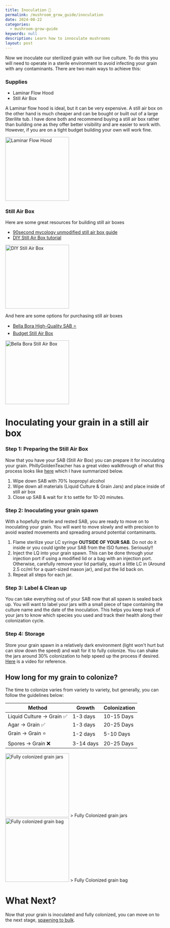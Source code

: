```yaml
---
title: Inoculation 💉
permalink: /mushroom_grow_guide/inoculation
date: 2024-08-22
categories:
  - mushroom-grow-guide
keywords: null
description: Learn how to innoculate mushrooms
layout: post
---
```

Now we inoculate our sterilized grain with our live culture.  To do this you will need to operate in a sterile environment to avoid infecting your grain with any contaminants.
There are two main ways to achieve this:

### Supplies

* Laminar Flow Hood
* Still Air Box

A Laminar flow hood is ideal, but it can be very expensive.  A still air box on the other hand is much cheaper and can be bought or built out of a large Sterilite tub.  I have done both and recommend buying a still air box rather than building one as they offer better visibility and are easier to work with.  However, if you are on a tight budget building your own will work fine.

<img src="/assets/images/laminar-flow-hood.jpg" alt="Laminar Flow Hood" width="200"/>

### Still Air Box

Here are some great resources for building still air boxes

* [90second mycology unmodified still air box guide](https://www.reddit.com/r/unclebens/comments/n0ak24/90_second_mycologys_easy_unmodified_still_air_box/)
* [DIY Still Air Box tutorial](https://www.youtube.com/watch?v=svUq2OeQNC)[](https://www.youtube.com/watch?v=svUq2OeQNC)

<img src="/assets/images/diy-still-air-box.jpeg" alt="DIY Still Air Box" width="200"/>

And here are some options for purchasing still air boxes

* [Bella Bora High-Quality SAB ⭐️](https://www.amazon.com/Bella-Bora-Mycology-Sturdy-Mycologists/dp/B0C54BQN1R)
* [Budget Still Air Box](https://www.amazon.com/ZZM-Mycology-Mushroom-Supplies-Scientists/dp/B0D1QN137V)

<img src="/assets/images/bella-bora-still-air-box.jpg" alt="Bella Bora Still Air Box" width="200"/>

# Inoculating your grain in a still air box

### Step 1: Preparing the Still Air Box

Now that you have your SAB (Still Air Box) you can prepare it for inoculating your grain.  PhillyGoldenTeacher has a great video walkthrough of what this process looks like [here](https://www.youtube.com/watch?v=n1TrnSCT0V8&t=410s) which I have summarized below.

1. Wipe down SAB with 70% Isopropyl alcohol
2. Wipe down all materials (Liquid Culture & Grain Jars) and place inside of still air box
3. Close up SAB & wait for it to settle for 10-20 minutes.

### Step 2: Inoculating your grain spawn

With a hopefully sterile and rested SAB, you are ready to move on to inoculating your grain.  You will want to move slowly and with precision to avoid wasted movements and spreading around potential contaminants.

1. Flame sterilize your LC syringe **OUTSIDE OF YOUR SAB**.  Do not do it inside or you could ignite your SAB from the ISO fumes.  Seriously!!
2. Inject the LQ into your grain spawn.  This can be done through your injection port if using a modified lid or a bag with an injection port.  Otherwise, carefully remove your lid partially, squirt a little LC in (Around 2.5 cc/ml for a quart-sized mason jar), and put the lid back on.
3. Repeat all steps for each jar.

### Step 3: Label & Clean up

You can take everything out of your SAB now that all spawn is sealed back up.  You will want to label your jars with a small piece of tape containing the culture name and the date of the inoculation.  This helps you keep track of your jars to know which species you used and track their health along their colonization cycle.

### Step 4: Storage

Store your grain spawn in a relatively dark environment (light won't hurt but can slow down the speed) and wait for it to fully colonize.  You can shake the jars around 30% colonization to help speed up the process if desired.  [Here](https://www.youtube.com/watch?v=nmB_CAnUlgw) is a video for reference.

## How long for my grain to colonize?

The time to colonize varies from variety to variety, but generally, you can follow the guidelines below:

| Method                      | Growth                       | Colonization                 |
| --------------------------- | ---------------------------- | ---------------------------- |
| Liquid Culture -> Grain ✅  | 1-3 days                     | 10-15 Days                   |
| Agar -> Grain ✅            | 1-3 days                     | 20-25 Days                   |
| Grain -> Grain ⭐️           | 1-2 days                     | 5-10 Days                    |
| Spores -> Grain ❌          | 3-14 days                    | 20-25 Days                   |


<img src="/assets/images/fully-colonized-grain-jars.jpg" alt="Fully colonized grain jars" width="200"/>
> Fully Colonized grain jars

<img src="/assets/images/fully-colonized-grain-bag.jpg" alt="Fully colonized grain bag" width="200"/>
> Fully Colonized grain bag

# What Next?

Now that your grain is inoculated and fully colonized, you can move on to the next stage, [spawning to bulk](spawn-to-bulk).

